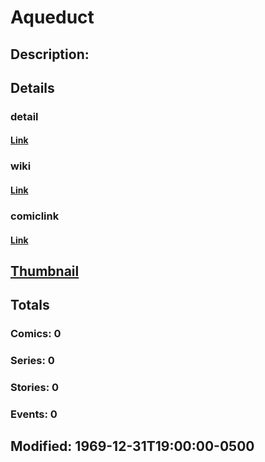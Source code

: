 # Aqueduct
## Description: 
## Details
### detail
#### [Link](http://marvel.com/characters/169/aqueduct?utm_campaign=apiRef&utm_source=225578a89fc76f3d20fbffda5d17a88d)
### wiki
#### [Link](http://marvel.com/universe/Aqueduct?utm_campaign=apiRef&utm_source=225578a89fc76f3d20fbffda5d17a88d)
### comiclink
#### [Link](http://marvel.com/comics/characters/1010866/aqueduct?utm_campaign=apiRef&utm_source=225578a89fc76f3d20fbffda5d17a88d)
## [Thumbnail](http://i.annihil.us/u/prod/marvel/i/mg/5/50/4c0035b3630cd.jpg)
## Totals
### Comics: 0
### Series: 0
### Stories: 0
### Events: 0
## Modified: 1969-12-31T19:00:00-0500